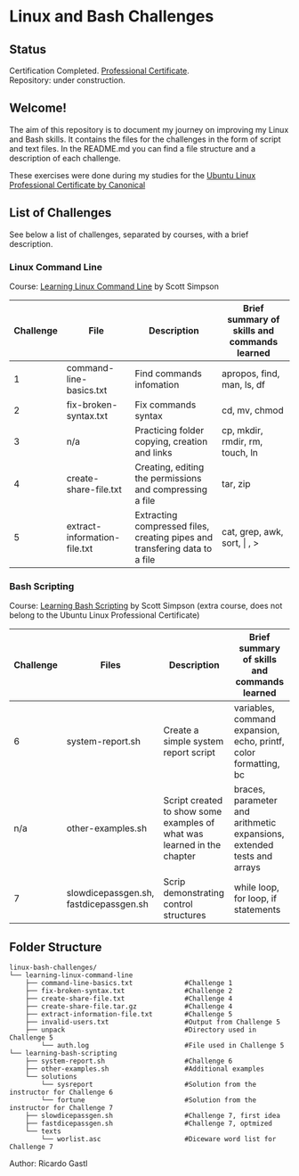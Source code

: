 # Linux and Bash Challenges  

## Status  

Certification Completed. [Professional Certificate][url_final_certificate].  
Repository: under construction.  

## Welcome!  
  
The aim of this repository is to document my journey on improving my Linux and Bash skills. It contains the files for the challenges in the form of script and text files. In the README.md you can find a file structure and a description of each challenge.  

These exercises were done during my studies for the [Ubuntu Linux Professional Certificate by Canonical][url_cert_link]  

## List of Challenges  

See below a list of challenges, separated by courses, with a brief description.  

### Linux Command Line  
Course: [Learning Linux Command Line][url_cli] by Scott Simpson  

| Challenge | File | Description | Brief summary of skills and commands learned |  
|-|-|-|-|  
| 1 | command-line-basics.txt | Find commands infomation | apropos, find, man, ls, df |  
| 2 | fix-broken-syntax.txt | Fix commands syntax | cd, mv, chmod |  
| 3 | n/a |Practicing folder copying, creation and links  | cp, mkdir, rmdir, rm, touch, ln |  
| 4 | create-share-file.txt | Creating, editing the permissions and compressing a file | tar, zip |  
| 5 | extract-information-file.txt | Extracting compressed files, creating pipes and transfering data to a file  | cat, grep, awk, sort, \| , \> |  

### Bash Scripting  
Course: [Learning Bash Scripting][url_bash] by Scott Simpson (extra course, does not belong to the Ubuntu Linux Professional Certificate)  

|Challenge | Files | Description | Brief summary of skills and commands learned |  
|-|-|-|-|  
|6 |system-report.sh | Create a simple system report script | variables, command expansion, echo, printf, color formatting, bc|    
|n/a |other-examples.sh | Script created to show some examples of what was learned in the chapter | braces, parameter and arithmetic expansions, extended tests and arrays |    
|7 |slowdicepassgen.sh, fastdicepassgen.sh | Scrip demonstrating control structures | while loop, for loop, if statements |  

## Folder Structure

```plaintext
linux-bash-challenges/
└── learning-linux-command-line
    ├── command-line-basics.txt             #Challenge 1
    ├── fix-broken-syntax.txt               #Challenge 2
    ├── create-share-file.txt               #Challenge 4
    ├── create-share-file.tar.gz            #Challenge 4
    ├── extract-information-file.txt        #Challenge 5
    ├── invalid-users.txt                   #Output from Challenge 5
    ├── unpack                              #Directory used in Challenge 5
        └── auth.log                        #File used in Challenge 5
└── learning-bash-scripting
    ├── system-report.sh                    #Challenge 6
    ├── other-examples.sh                   #Additional examples
    └── solutions
        └── sysreport                       #Solution from the instructor for Challenge 6  
        └── fortune                         #Solution from the instructor for Challenge 7
    ├── slowdicepassgen.sh                  #Challenge 7, first idea
    ├── fastdicepassgen.sh                  #Challenge 7, optmized
    └── texts
        └── worlist.asc                     #Diceware word list for Challenge 7
```
Author: Ricardo Gastl

[url_cert_link]:https://www.linkedin.com/learning/paths/ubuntu-linux-professional-certificate-by-canonical
[url_cli]:https://www.linkedin.com/learning/learning-linux-command-line-14447912
[url_final_certificate]:https://www.linkedin.com/learning/certificates/2dbdffeef22b53cdb2dad04393b86435c347baff33ca0280358b604a084508c4?trk=share_certificate
[url_bash]:https://www.linkedin.com/learning/learning-bash-scripting-26210777
